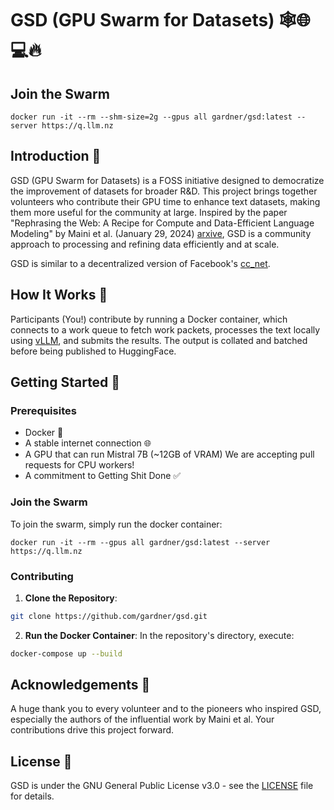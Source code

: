 # GSD (GPU Swarm for Datasets) 🕸️🌐💻🔥

## Join the Swarm

```shell
docker run -it --rm --shm-size=2g --gpus all gardner/gsd:latest --server https://q.llm.nz
```

## Introduction 📖

GSD (GPU Swarm for Datasets) is a FOSS initiative designed to democratize the improvement of datasets for broader R&D. This project brings together volunteers who contribute their GPU time to enhance text datasets, making them more useful for the community at large. Inspired by the paper "Rephrasing the Web: A Recipe for Compute and Data-Efficient Language Modeling" by Maini et al. (January 29, 2024) [arxive](https://arxiv.org/abs/2401.16380), GSD is a community approach to processing and refining data efficiently and at scale.

GSD is similar to a decentralized version of Facebook's [cc_net](https://github.com/facebookresearch/cc_net).

## How It Works 🚀

Participants (You!) contribute by running a Docker container, which connects to a work queue to fetch work packets, processes the text locally using [vLLM](https://github.com/vllm-project/vllm), and submits the results. The output is collated and batched before being published to HuggingFace.

## Getting Started 🌟

### Prerequisites

- Docker 🐳
- A stable internet connection 🌐
- A GPU that can run Mistral 7B (~12GB of VRAM) We are accepting pull requests for CPU workers!
- A commitment to Getting Shit Done ✅

### Join the Swarm

To join the swarm, simply run the docker container:
```shell
docker run -it --rm --gpus all gardner/gsd:latest --server https://q.llm.nz
```

### Contributing

1. **Clone the Repository**:

```bash
git clone https://github.com/gardner/gsd.git
```

2. **Run the Docker Container**: In the repository's directory, execute:

```bash
docker-compose up --build
```

## Acknowledgements 🙏

A huge thank you to every volunteer and to the pioneers who inspired GSD, especially the authors of the influential work by Maini et al. Your contributions drive this project forward.

## License 📄

GSD is under the GNU General Public License v3.0 - see the [LICENSE](LICENSE) file for details.
